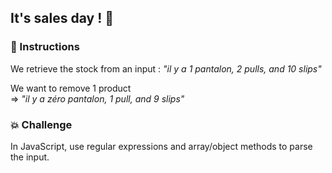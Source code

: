 ## It's sales day ! 👠
### 📘 Instructions
We retrieve the stock from an input  : _"il y a 1 pantalon, 2 pulls, and 10 slips"_

We want to remove 1 product\
=> _"il y a zéro pantalon, 1 pull, and 9 slips"_

### 💥 Challenge
In JavaScript, use regular expressions and array/object methods to parse the input.
